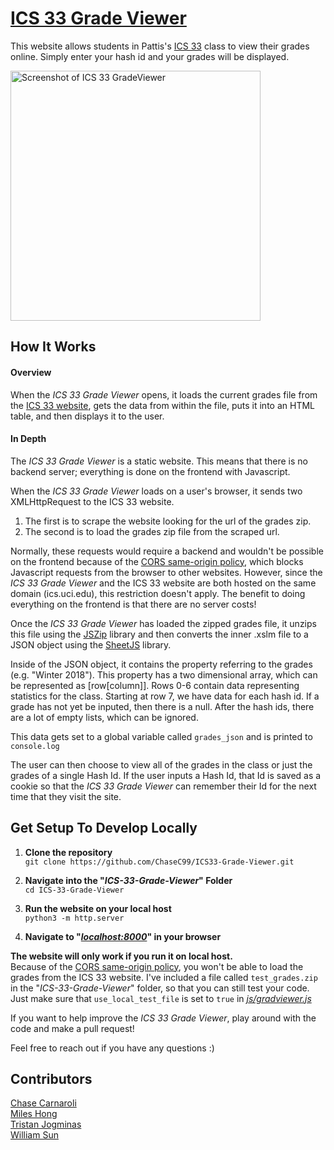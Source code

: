 # [ICS 33 Grade Viewer](http://www.ics.uci.edu/~ccarnaro/ics33gradeviewer.html)
This website allows students in Pattis's [ICS 33](https://www.ics.uci.edu/~pattis/ICS-33/) class to view their grades online.
Simply enter your hash id and your grades will be displayed.

<html>
    <img src="https://i.imgur.com/5Jug5j3.png" alt="Screenshot of ICS 33 GradeViewer" height="400">
</html>  


## How It Works
#### Overview
When the *ICS 33 Grade Viewer* opens, it loads the current grades file from the [ICS 33 website](https://www.ics.uci.edu/~pattis/ICS-33/), gets the data from within the file, puts it into an HTML table, and then displays it to the user.

#### In Depth
The *ICS 33 Grade Viewer* is a static website.
This means that there is no backend server; everything is done on the frontend with Javascript.

When the *ICS 33 Grade Viewer* loads on a user's browser, it sends two XMLHttpRequest to the ICS 33 website.
1. The first is to scrape the website looking for the url of the grades zip.
2. The second is to load the grades zip file from the scraped url.

Normally, these requests would require a backend and wouldn't be possible on the frontend because of the [CORS same-origin policy](https://developer.mozilla.org/en-US/docs/Web/Security/Same-origin_policy), which blocks Javascript requests from the browser to other websites. However, since the *ICS 33 Grade Viewer* and the ICS 33 website are both hosted on the same domain (ics.uci.edu), this restriction doesn't apply.
The benefit to doing everything on the frontend is that there are no server costs!

Once the *ICS 33 Grade Viewer* has loaded the zipped grades file, it unzips this file using the [JSZip](https://stuk.github.io/jszip/) library and then converts the inner .xslm file to a JSON object using the [SheetJS](http://sheetjs.com/) library.

Inside of the JSON object, it contains the property referring to the grades (e.g. "Winter 2018").
This property has a two dimensional array, which can be represented as [row[column]].
Rows 0-6 contain data representing statistics for the class.
Starting at row 7, we have data for each hash id.
If a grade has not yet be inputed, then there is a null.
After the hash ids, there are a lot of empty lists, which can be ignored.

This data gets set to a global variable called `grades_json` and is printed to `console.log`

The user can then choose to view all of the grades in the class or just the grades of a single Hash Id.
If the user inputs a Hash Id, that Id is saved as a cookie so that the *ICS 33 Grade Viewer* can remember their Id for the next time that they visit the site.

## Get Setup To Develop Locally

1. **Clone the repository**  
`git clone https://github.com/ChaseC99/ICS33-Grade-Viewer.git`

2. **Navigate into the "*ICS-33-Grade-Viewer*" Folder**  
`cd ICS-33-Grade-Viewer`

3. **Run the website on your local host**  
`python3 -m http.server`

4. **Navigate to "*[localhost:8000](localhost:8000)*" in your browser**

**The website will only work if you run it on local host.**  
Because of the [CORS same-origin policy](https://developer.mozilla.org/en-US/docs/Web/Security/Same-origin_policy), you won't be able to load the grades from the ICS 33 website.
I've included a file called `test_grades.zip` in the "*ICS-33-Grade-Viewer*" folder, so that you can still test your code.
Just make sure that `use_local_test_file` is set to `true` in [*js/gradviewer.js*](https://github.com/ChaseC99/ICS33-Grade-Viewer/blob/master/js/gradeviewer.js#L16)

If you want to help improve the *ICS 33 Grade Viewer*, play around with the code and make a pull request!

Feel free to reach out if you have any questions :)

## Contributors
[Chase Carnaroli](https://www.linkedin.com/in/ChaseCarnaroli)  
[Miles Hong](https://www.linkedin.com/in/miles-hong-a74ba3155/)  
[Tristan Jogminas](https://www.linkedin.com/in/tristan-jogminas/)  
[William Sun](https://www.linkedin.com/in/willsunnn/)
